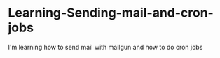 # Learning-Sending-mail-and-cron-jobs

I'm learning how to send mail with mailgun and how to do cron jobs
